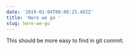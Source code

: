 ```yaml
---
date: '2019-01-04T08:08:25.482Z'
title: 'Here we go '
slug: here-we-go
---
```

This should be more easy to find in git commit.
